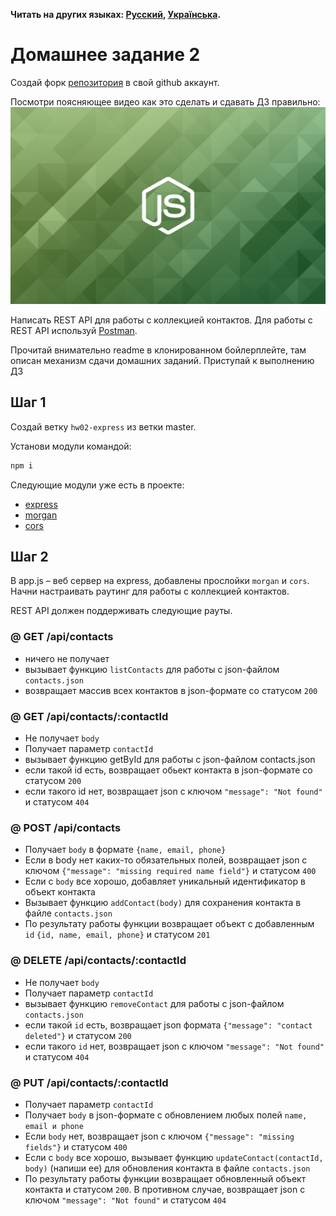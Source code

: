 **Читать на других языках: [Русский](README.md), [Українська](README.ua.md).**

# Домашнее задание 2

Создай форк
[репозитория](https://github.com/goitacademy/nodejs-homework-template) в свой
github аккаунт.

Посмотри поясняющее видео как это сделать и сдавать ДЗ правильно:
[![Title](./js.png)](https://www.youtube.com/watch?v=wabSW_sz_cM 'Пояснение')

Написать REST API для работы с коллекцией контактов. Для работы с REST API используй [Postman](https://www.getpostman.com/).

Прочитай внимательно readme в клонированном бойлерплейте, там описан механизм сдачи домашних заданий. Приступай к выполнению ДЗ

## Шаг 1

Создай ветку `hw02-express` из ветки master.

Установи модули командой:

```bash
npm i
```

Следующие модули уже есть в проекте:
- [express](https://www.npmjs.com/package/express)
- [morgan](https://www.npmjs.com/package/morgan)
- [cors](https://www.npmjs.com/package/cors)

## Шаг 2

В app.js – веб сервер на express, добавлены прослойки `morgan` и `cors`. Начни настраивать раутинг для работы с коллекцией контактов.

REST API должен поддерживать следующие рауты.

### @ GET /api/contacts

- ничего не получает
- вызывает функцию `listContacts` для работы с json-файлом `contacts.json`
- возвращает массив всех контактов в json-формате со статусом `200`

### @ GET /api/contacts/:contactId

- Не получает `body`
- Получает параметр `contactId`
- вызывает функцию getById для работы с json-файлом contacts.json
- если такой id есть, возвращает обьект контакта в json-формате со статусом `200`
- если такого id нет, возвращает json с ключом `"message": "Not found"` и статусом `404`

### @ POST /api/contacts

- Получает `body` в формате `{name, email, phone}`
- Если в body нет каких-то обязательных полей, возвращает json с ключом `{"message": "missing required name field"}` и статусом `400`
- Если с `body` все хорошо, добавляет уникальный идентификатор в объект контакта
- Вызывает функцию `addContact(body)` для сохранения контакта в файле `contacts.json`
- По результату работы функции возвращает объект с добавленным `id` `{id, name, email, phone}` и статусом `201`

### @ DELETE /api/contacts/:contactId

- Не получает `body`
- Получает параметр `contactId`
- вызывает функцию `removeContact` для работы с json-файлом `contacts.json`
- если такой `id` есть, возвращает json формата `{"message": "contact deleted"}` и статусом `200`
- если такого `id` нет, возвращает json с ключом `"message": "Not found"` и статусом `404`

### @ PUT /api/contacts/:contactId

- Получает параметр `contactId`
- Получает `body` в json-формате c обновлением любых полей `name, email и phone`
- Если `body` нет, возвращает json с ключом `{"message": "missing fields"}` и статусом `400`
- Если с `body` все хорошо, вызывает функцию `updateContact(contactId, body)` (напиши ее) для обновления контакта в файле `contacts.json`
- По результату работы функции возвращает обновленный объект контакта и статусом `200`. В противном случае, возвращает json с ключом `"message": "Not found"` и статусом `404`

